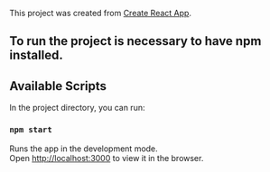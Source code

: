 This project was created from [Create React App](https://github.com/facebook/create-react-app).

## To run the project is necessary to have npm installed.

## Available Scripts

In the project directory, you can run:

### `npm start`

Runs the app in the development mode.<br>
Open [http://localhost:3000](http://localhost:3000) to view it in the browser.



## 
